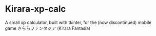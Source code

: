 # Kirara-xp-calc

A small xp calculator, built with tkinter, for the (now discontinued) mobile game きららファンタジア (Kirara Fantasia)